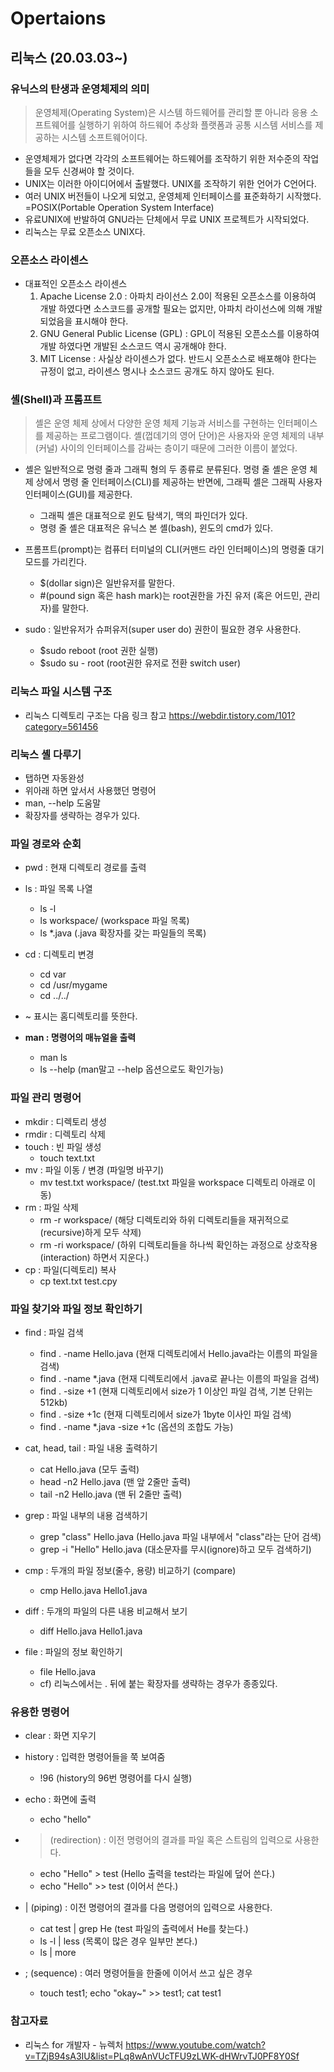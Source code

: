 # Opertaions

## 리눅스 (20.03.03~)
### 유닉스의 탄생과 운영체제의 의미
> 운영체제(Operating System)은 시스템 하드웨어를 관리할 뿐 아니라 응용 소프트웨어를 실행하기 위하여 하드웨어 추상화 플랫폼과 공통 시스템 서비스를 제공하는 시스템 소프트웨어이다.
- 운영체제가 없다면 각각의 소프트웨어는 하드웨어를 조작하기 위한 저수준의 작업들을 모두 신경써야 할 것이다.
- UNIX는 이러한 아이디어에서 출발했다. UNIX를 조작하기 위한 언어가 C언어다.
- 여러 UNIX 버전들이 나오게 되었고, 운영체제 인터페이스를 표준화하기 시작했다. =POSIX(Portable Operation System Interface)
- 유료UNIX에 반발하여 GNU라는 단체에서 무료 UNIX 프로젝트가 시작되었다.
- 리눅스는 무료 오픈소스 UNIX다.

### 오픈소스 라이센스
- 대표적인 오픈소스 라이센스
	1. Apache License 2.0 : 아파치 라이선스 2.0이 적용된 오픈소스를 이용하여 개발 하였다면 소스코드를 공개할 필요는 없지만, 아파치 라이선스에 의해 개발되었음을 표시해야 한다.
	2. GNU General Public License (GPL) : GPL이 적용된 오픈소스를 이용하여 개발 하였다면 개발된 소스코드 역시 공개해야 한다. 
	3. MIT License : 사실상 라이센스가 없다. 반드시 오픈소스로 배포해야 한다는 규정이 없고, 라이센스 명시나  소스코드 공개도 하지 않아도 된다.

### 셸(Shell)과 프롬프트
> 셸은 운영 체제 상에서 다양한 운영 체제 기능과 서비스를 구현하는 인터페이스를 제공하는 프로그램이다. 셸(껍데기의 영어 단어)은 사용자와 운영 체제의 내부(커널) 사이의 인터페이스를 감싸는 층이기 때문에 그러한 이름이 붙었다.

- 셸은 일반적으로 명령 줄과 그래픽 형의 두 종류로 분류된다. 명령 줄 셸은 운영 체제 상에서 명령 줄 인터페이스(CLI)를 제공하는 반면에, 그래픽 셸은 그래픽 사용자 인터페이스(GUI)를 제공한다.
	- 그래픽 셸은 대표적으로 윈도 탐색기, 맥의 파인더가 있다.
	- 명령 줄 셸은 대표적은 유닉스 본 셸(bash), 윈도의 cmd가 있다.

- 프롬프트(prompt)는 컴퓨터 터미널의 CLI(커맨드 라인 인터페이스)의 명령줄 대기모드를 가리킨다.
	- $(dollar sign)은 일반유저를 말한다.
	- #(pound sign 혹은 hash mark)는 root권한을 가진 유저 (혹은 어드민, 관리자)를 말한다.

- sudo : 일반유저가 슈퍼유저(super user do) 권한이 필요한 경우 사용한다.
	- $sudo reboot (root 권한 실행)
	- $sudo su - root (root권한 유저로 전환 switch user)

### 리눅스 파일 시스템 구조
- 리눅스 디렉토리 구조는 다음 링크 참고 https://webdir.tistory.com/101?category=561456

### 리눅스 셸 다루기
- 탭하면 자동완성
- 위아래 하면 앞서서 사용했던 명령어
- man, --help 도움말
- 확장자를 생략하는 경우가 있다.

### 파일 경로와 순회
- pwd : 현재 디렉토리 경로를 출력
- ls : 파일 목록 나열
	- ls -l
	- ls workspace/ (workspace 파일 목록)
	- ls *.java (.java 확장자를 갖는 파일들의 목록)

- cd : 디렉토리 변경
	- cd var
	- cd /usr/mygame
	- cd ../../

- ~ 표시는 홈디렉토리를 뜻한다.
- **man : 명령어의 매뉴얼을 출력**
	- man ls
	- ls --help (man말고 --help 옵션으로도 확인가능)

### 파일 관리 명령어
- mkdir : 디렉토리 생성
- rmdir : 디렉토리 삭제
- touch : 빈 파일 생성
	- touch text.txt
- mv : 파일 이동 / 변경 (파일명 바꾸기)
	- mv test.txt workspace/ (test.txt 파일을 workspace 디렉토리 아래로 이동)
- rm : 파일 삭제
	- rm -r workspace/ (해당 디렉토리와 하위 디렉토리들을 재귀적으로(recursive)하게 모두 삭제)
	- rm -ri workspace/ (하위 디렉토리들을 하나씩 확인하는 과정으로 상호작용(interaction) 하면서 지운다.)
- cp : 파일(디렉토리) 복사
	- cp text.txt test.cpy

### 파일 찾기와 파일 정보 확인하기
- find : 파일 검색
	- find . -name Hello.java (현재 디렉토리에서 Hello.java라는 이름의 파일을 검색)
	- find . -name *.java (현재 디렉토리에서 .java로 끝나는 이름의 파일을 검색)
	- find . -size +1 (현재 디렉토리에서 size가 1 이상인 파일 검색, 기본 단위는 512kb)
	- find . -size +1c (현재 디렉토리에서 size가 1byte 이사인 파일 검색)
	- find . -name *.java -size +1c (옵션의 조합도 가능)

- cat, head, tail : 파일 내용 출력하기
	- cat Hello.java (모두 출력)
	- head -n2 Hello.java (맨 앞 2줄만 출력)
	- tail -n2 Hello.java (맨 뒤 2줄만 출력)

- grep : 파일 내부의 내용 검색하기
	- grep "class" Hello.java (Hello.java 파일 내부에서 "class"라는 
단어 검색)
	- grep -i "Hello" Hello.java (대소문자를 무시(ignore)하고 모두 
검색하기)

- cmp : 두개의 파일 정보(줄수, 용량) 비교하기 (compare)
	- cmp Hello.java Hello1.java

- diff : 두개의 파일의 다른 내용 비교해서 보기
	- diff Hello.java Hello1.java

- file : 파일의 정보 확인하기
	- file Hello.java
	- cf) 리눅스에서는 . 뒤에 붙는 확장자를 생략하는 경우가 
종종있다.   

### 유용한 명령어
- clear : 화면 지우기
- history : 입력한 명령어들을 쭉 보여줌
	- !96 (history의 96번 명령어를 다시 실행)
- echo : 화면에 출력
	- echo "hello"
- > (redirection) : 이전 명령어의 결과를 파일 혹은 스트림의 입력으로 사용한다.
	- echo "Hello" > test (Hello 출력을 test라는 파일에 덮어 쓴다.)
	- echo "Hello" >> test (이어서 쓴다.)

- | (piping) : 이전 명령어의 결과를 다음 명령어의 입력으로 사용한다.
	- cat test | grep He (test 파일의 출력에서 He를 찾는다.)
	- ls -l | less (목록이 많은 경우 일부만 본다.)
	- ls | more

- ; (sequence) : 여러 명령어들을 한줄에 이어서 쓰고 싶은 경우
	- touch test1; echo "okay~" >> test1; cat test1  	


### 참고자료
- 리눅스 for 개발자 - 뉴렉처 https://www.youtube.com/watch?v=TZjB94sA3IU&list=PLq8wAnVUcTFU9zLWK-dHWrvTJ0PF8Y0Sf
